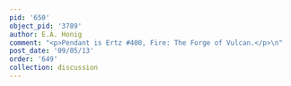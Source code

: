 ```yaml
---
pid: '650'
object_pid: '3789'
author: E.A. Honig
comment: "<p>Pendant is Ertz #400, Fire: The Forge of Vulcan.</p>\n"
post_date: '09/05/13'
order: '649'
collection: discussion
---
```

